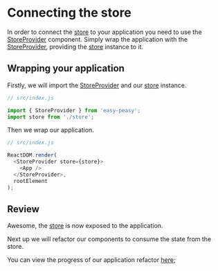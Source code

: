 # Connecting the store

In order to connect the [store](/docs/api/store) to your application you need to use the [StoreProvider](/docs/api/store-provider) component. Simply wrap the application with the [StoreProvider](/docs/api/store-provider), providing the [store](/docs/api/store) instance to it.

## Wrapping your application

Firstly, we will import the [StoreProvider](/docs/api/store-provider) and our [store](/docs/api/store) instance.

```javascript
// src/index.js

import { StoreProvider } from 'easy-peasy';
import store from './store';
```

Then we wrap our application.

```javascript
// src/index.js

ReactDOM.render(
  <StoreProvider store={store}>
    <App />
  </StoreProvider>,
  rootElement
);
```

## Review

Awesome, the [store](/docs/api/store) is now exposed to the application.

Next up we will refactor our components to consume the state from the store.

You can view the progress of our application refactor [here](https://codesandbox.io/s/easy-peasy-tutorial-connect-store-1invi);